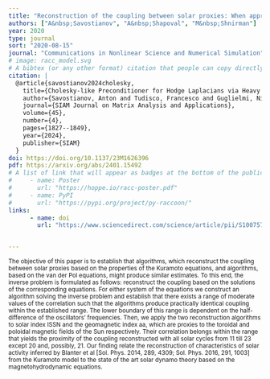 ```yaml
---
title: "Reconstruction of the coupling between solar proxies: When approaches based on Kuramoto and Van der Pol models agree with each other"
authors: ["A&nbsp;Savostianov", "A&nbsp;Shapoval", "M&nbsp;Shnirman"]
year: 2020
type: journal
sort: "2020-08-15"
journal: "Communications in Nonlinear Science and Numerical Simulation"
# image: racc_model.svg
# A bibtex (or any other format) citation that people can copy directly from the website.
citation: |
  @article{savostianov2024cholesky,
    title={Cholesky-like Preconditioner for Hodge Laplacians via Heavy Collapsible Subcomplex},
    author={Savostianov, Anton and Tudisco, Francesco and Guglielmi, Nicola},
    journal={SIAM Journal on Matrix Analysis and Applications},
    volume={45},
    number={4},
    pages={1827--1849},
    year={2024},
    publisher={SIAM}
  }
doi: https://doi.org/10.1137/23M1626396
pdf: https://arxiv.org/abs/2401.15492
# A list of link that will appear as badges at the bottom of the publication.
#     - name: Poster
#       url: "https://hoppe.io/racc-poster.pdf"
#     - name: PyPI
#       url: "https://pypi.org/project/py-raccoon/"
links:
      - name: doi
        url: "https://www.sciencedirect.com/science/article/pii/S100757041930468X"


---
```


<small>The objective of this paper is to establish that algorithms, which reconstruct the coupling between solar proxies based on the properties of the Kuramoto equations, and algorithms, based on the van der Pol equations, might produce similar estimates. To this end, the inverse problem is formulated as follows: reconstruct the coupling based on the solutions of the corresponding equations. For either system of the equations we construct an algorithm solving the inverse problem and establish that there exists a range of moderate values of the correlation such that the algorithms produce practically identical coupling within the established range. The lower boundary of this range is dependent on the half-difference of the oscillators’ frequencies. Then, we apply the two reconstruction algorithms to solar index ISSN and the geomagnetic index aa, which are proxies to the toroidal and poloidal magnetic fields of the Sun respectively. Their correlation belongs within the range that yields the proximity of the coupling reconstructed with all solar cycles from 11 till 23 except 20 and, possibly, 21. Our finding relate the reconstruction of characteristics of solar activity inferred by Blanter et al [Sol. Phys. 2014, 289, 4309; Sol. Phys. 2016, 291, 1003] from the Kuramoto model to the state of the art solar dynamo theory based on the magnetohydrodynamic equations.</small>
